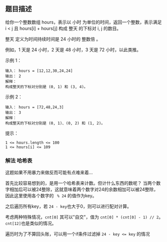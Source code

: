 ## 题目描述
给你一个整数数组 hours，表示以 小时 为单位的时间，返回一个整数，表示满足 i < j 且 hours[i] + hours[j] 构成 整天 的下标对 i, j 的数目。

整天 定义为时间持续时间是 24 小时的 整数倍 。

例如，1 天是 24 小时，2 天是 48 小时，3 天是 72 小时，以此类推。

示例 1：
```
输入： hours = [12,12,30,24,24]
输出： 2
解释：
构成整天的下标对分别是 (0, 1) 和 (3, 4)。
```

示例 2：
```
输入： hours = [72,48,24,3]
输出： 3
解释：
构成整天的下标对分别是 (0, 1)、(0, 2) 和 (1, 2)。
```

提示：
```
1 <= hours.length <= 100
1 <= hours[i] <= 109
```

### 解法 哈希表
这题如果不用暴力来做反而可能有点难来着…

首先比较容易想到的，是用一个哈希表来计数。但计什么东西的数呢？
当两个数字相加后可以被24整除，这就意味着两个数字对24的余数相加可以被24整除，
因此这里使用各个数字的 ` % 24` 的值作为key。

之后遍历所有key，若 `24 - key`也大于0，则可以进行配对计算。

考虑两种特殊情况，`cnt[0]` 其可以"自交"，值为 `cnt[0] * (cnt[0] - 1) // 2`。
`cnt[12]`也是类似的情况。

遍历时为了不算回头账，可以用一个if条件过滤掉 `24 - key <= key` 的情况